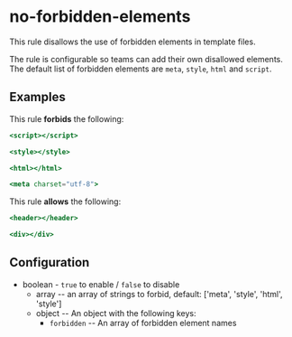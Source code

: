 # no-forbidden-elements

This rule disallows the use of forbidden elements in template files.

The rule is configurable so teams can add their own disallowed elements.
The default list of forbidden elements are `meta`, `style`, `html` and `script`.

## Examples

This rule **forbids** the following:

```hbs
<script></script>
```

```hbs
<style></style>
```

```hbs
<html></html>
```

```hbs
<meta charset="utf-8">
```

This rule **allows** the following:

```hbs
<header></header>
```

```hbs
<div></div>
```

## Configuration

* boolean - `true` to enable / `false` to disable
  * array -- an array of strings to forbid, default: ['meta', 'style', 'html', 'style']
  * object -- An object with the following keys:
    * `forbidden` -- An array of forbidden element names
